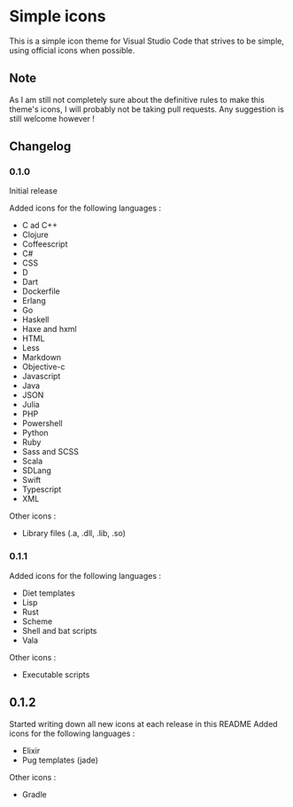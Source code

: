 # Simple icons

This is a simple icon theme for Visual Studio Code that strives to be simple, using official icons when possible.

## Note

As I am still not completely sure about the definitive rules to make this theme's icons, I will probably not be taking pull requests.
Any suggestion is still welcome however !

## Changelog

### 0.1.0

Initial release

Added icons for the following languages :
- C ad C++
- Clojure
- Coffeescript
- C#
- CSS
- D
- Dart
- Dockerfile
- Erlang
- Go
- Haskell
- Haxe and hxml
- HTML
- Less
- Markdown
- Objective-c
- Javascript
- Java
- JSON
- Julia
- PHP
- Powershell
- Python
- Ruby
- Sass and SCSS
- Scala
- SDLang
- Swift
- Typescript
- XML

Other icons :
- Library files (.a, .dll, .lib, .so)

### 0.1.1

Added icons for the following languages :
- Diet templates
- Lisp
- Rust
- Scheme
- Shell and bat scripts
- Vala

Other icons :
- Executable scripts

## 0.1.2

Started writing down all new icons at each release in this README
Added icons for the following languages :
- Elixir
- Pug templates (jade)

Other icons :
- Gradle